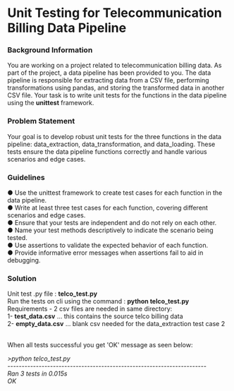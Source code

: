 # Unit Testing for Telecommunication Billing Data Pipeline

<h3>Background Information</h3>
You are working on a project related to telecommunication billing data. As part of the project, a
data pipeline has been provided to you. The data pipeline is responsible for extracting data from
a CSV file, performing transformations using pandas, and storing the transformed data in
another CSV file. Your task is to write unit tests for the functions in the data pipeline using the
<b>unittest</b> framework.

<h3>Problem Statement</h3>
Your goal is to develop robust unit tests for the three functions in the data pipeline:
data_extraction, data_transformation, and data_loading. These tests ensure the data
pipeline functions correctly and handle various scenarios and edge cases.

<h3>Guidelines</h3>
● Use the unittest framework to create test cases for each function in the data pipeline.
<br>● Write at least three test cases for each function, covering different scenarios and edge
cases.
<br>● Ensure that your tests are independent and do not rely on each other.
<br>● Name your test methods descriptively to indicate the scenario being tested.
<br>● Use assertions to validate the expected behavior of each function.
<br>● Provide informative error messages when assertions fail to aid in debugging.

<h3>Solution</h3>
Unit test .py file : <b>telco_test.py</b>
<br>Run the tests on cli using the command : <b>python telco_test.py</b>
<br>Requirements - 2 csv files are needed in same directory:
<br>1- <b>test_data.csv</b> ... this contains the source telco billing data
<br>2- <b>empty_data.csv</b> ... blank csv needed for the data_extraction test case 2

<br>When all tests successful you get 'OK' message as seen below:

<i>
>python telco_test.py
<br>----------------------------------------------------------------------
<br>Ran 3 tests in 0.015s
<br>
OK</i>


